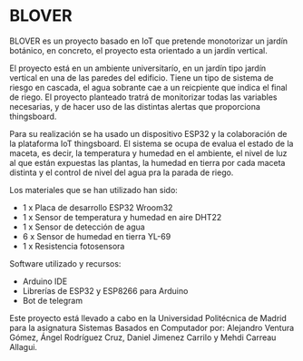 # BLOVER

BLOVER es un proyecto basado en IoT que pretende monotorizar un jardín botánico, en concreto,
el proyecto esta orientado a un jardín vertical.

El proyecto está en un ambiente universitarío, en un jardín tipo jardín vertical en una de las 
paredes del edificio. Tiene un tipo de sistema de riesgo en cascada, el agua sobrante cae a un 
reicpiente que indica el final de riego. El proyecto planteado tratrá de monitorizar todas las
variables necesarias, y de hacer uso de las distintas alertas que proporciona thingsboard.

Para su realización se ha usado un dispositivo ESP32 y la colaboración de la plataforma IoT thingsboard. 
El sistema se ocupa de evalua el estado de la maceta, es decir, la temperatura y humedad en el ambiente, 
el nivel de luz al que están expuestas las plantas, la humedad en tierra por cada maceta distinta y el control
de nivel del agua pra la parada de riego.

Los materiales que se han utilizado han sido:
  - 1 x Placa de desarrollo ESP32 Wroom32
  - 1 x Sensor de temperatura y humedad en aire DHT22
  - 1 x Sensor de detección de agua 
  - 6 x Sensor de humedad en tierra YL-69
  - 1 x Resistencia fotosensora
  
Software utilizado y recursos:
  - Arduino IDE
  - Librerías de ESP32 y ESP8266 para Arduino
  - Bot de telegram

Este proyecto está llevado a cabo en la Universidad Politécnica de Madrid para la asignatura
Sistemas Basados en Computador por: 
Alejandro Ventura Gómez, Ángel Rodríguez Cruz, Daniel Jimenez Carrilo y Mehdi Carreau Allagui.
